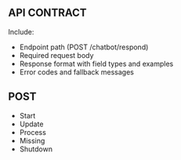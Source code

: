 ## API CONTRACT
Include:
- Endpoint path (POST /chatbot/respond)
- Required request body
- Response format with field types and examples
- Error codes and fallback messages


## POST
- Start
- Update
- Process
- Missing
- Shutdown
